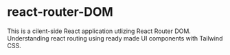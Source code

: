 # react-router-DOM

This is a cilent-side React application utlizing React Router DOM. Understanding react routing using ready made UI components with Tailwind CSS.
